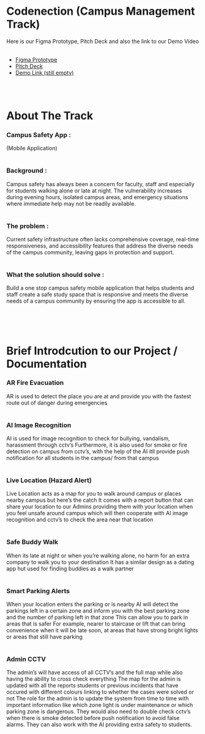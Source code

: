 # Codenection (Campus Management Track)
Here is our Figma Prototype, Pitch Deck and also the link to our Demo Video <br/>
<br/>
- [Figma Prototype](https://www.figma.com/proto/lFbDbaQF66bWxJuduQp8TT/CampusCircle--SunTan-?node-id=2-2&p=f&t=xHAAz10STbsQQ3A2-1&scaling=scale-down&content-scaling=fixed&page-id=0%3A1&starting-point-node-id=2%3A2&show-proto-sidebar=1)
- [Pitch Deck](https://www.figma.com/slides/duxo5MMDuQaK6b22dsluWh/CampusCircle--SunTan-?node-id=7-968&t=3n0X70YUCIrRzNAH-1)
- [Demo Link (still empty)](h)
<br/>
<br/>

# About The Track

### **Campus Safety App :** <br/>
(Mobile Application) <br/>
<br/>
### **Background :** <br/>
Campus safety has always been a concern for faculty, staff and especially for students walking alone or late at night. The vulnerability increases during evening hours, isolated campus areas, and emergency situations where immediate help may not be readily available. <br/>
<br/>
### **The problem :** <br/>
Current safety infrastructure often lacks comprehensive coverage, real-time responsiveness, and accessibility features that address the diverse needs of the campus community, leaving gaps in protection and support. <br/>
<br/>
### **What the solution should solve :** <br/>
Build a one stop campus safety mobile application that helps students and staff create a safe study space that is responsive and meets the diverse needs of a campus community by ensuring the app is accessible to all. <br/>

<br/>
<br/>
<br/>

# Brief Introdcution to our Project / Documentation
### AR Fire Evacuation <br/>
AR is used to detect the place you are at and provide you with the fastest route out of danger during emergencies <br/>
<br/>
### AI Image Recognition <br/>
AI is used for image recognition to check for bullying, vandalism, harassment through cctv’s
Furthermore, it is also used for smoke or fire detection on campus from cctv’s, with the help of the AI itll provide push notification for all students in the campus/ from that campus <br/>
<br/>
### Live Location (Hazard Alert) <br/>
Live Location acts as a map for you to walk around campus or places nearby campus but here’s the catch
It comes with a report button that can share your location to our Admins providing them with your location when you feel unsafe around campus which will then cooperate with AI image recognition and cctv’s to check the area near that location <br/>
<br/>
### Safe Buddy Walk  <br/>
When its late at night or when you’re walking alone, no harm for an extra company to walk you to your destination
It has a similar design as a dating app hut used for finding buddies as a walk partner <br/>
<br/>
### Smart Parking Alerts <br/>
When your location enters the parking or is nearby
AI will detect the parkings left in a certain zone and inform you with the best parking zone and the number of parking left in that zone
This can allow you to park in areas that is safer
For example, nearer to staircase or lift that can bring convenience when it will be late soon, at areas that have strong bright lights or areas that still have parking <br/>
<br/>
### Admin CCTV <br/>
The admin’s will have access of all CCTV’s and the full map while also having the ability to cross check everything 
The map for the admin is updated with all the reports students or previous incidents that have occured with different colours linking to whether the cases were solved or not
The role for the admin is to update the system from time to time with important information like which zone light is under maintenance or which parking zone is dangerous. They would also need to double check cctv’s when there is smoke detected before push notification to avoid false alarms. They can also work with the AI providing extra safety to students.
